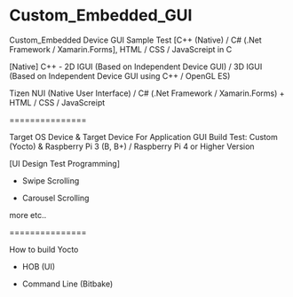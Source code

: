 # Custom_Embedded_GUI
Custom_Embedded Device GUI Sample Test [C++ (Native) / C# (.Net Framework  / Xamarin.Forms], HTML / CSS / JavaScreipt in C

[Native] C++ - 2D IGUI (Based on Independent Device GUI) / 3D IGUI (Based on Independent Device GUI using C++ / OpenGL ES)

Tizen NUI (Native User Interface) / C# (.Net Framework  / Xamarin.Forms) + HTML / CSS / JavaScreipt

===============

Target OS Device & Target Device For Application GUI Build Test: Custom (Yocto) & Raspberry Pi 3 (B, B+) / Raspberry Pi 4 or Higher Version   

[UI Design Test Programming]

- Swipe Scrolling

- Carousel Scrolling

more etc..

===============

How to build Yocto 

- HOB (UI)

- Command Line (Bitbake)
